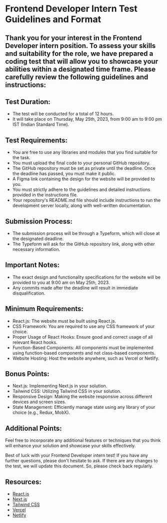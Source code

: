 # Frontend Developer Intern Test Guidelines and Format

## Thank you for your interest in the Frontend Developer intern position. To assess your skills and suitability for the role, we have prepared a coding test that will allow you to showcase your abilities within a designated time frame. Please carefully review the following guidelines and instructions:

## Test Duration:
- The test will be conducted for a total of 12 hours.
- It will take place on Thursday, May 25th, 2023, from 9:00 am to 9:00 pm IST (Indian Standard Time).

## Test Requirements:
- You are free to use any libraries and modules that you find suitable for the task.
- You must upload the final code to your personal GitHub repository.
- The GitHub repository must be set as private until the deadline. Once the deadline has passed, you must make it public.
- A Figma link containing the design for the website will be provided to you.
- You must strictly adhere to the guidelines and detailed instructions provided in the instructions file.
- Your repository's README.md file should include instructions to run the development server locally, along with well-written documentation.

## Submission Process:
- The submission process will be through a Typeform, which will close at the designated deadline.
- The Typeform will ask for the GitHub repository link, along with other necessary information.

## Important Notes:
- The exact design and functionality specifications for the website will be provided to you at 9:00 am on May 25th, 2023.
- Any commits made after the deadline will result in immediate disqualification.

## Minimum Requirements:
- React.js: The website must be built using React.js.
- CSS Framework: You are required to use any CSS framework of your choice.
- Proper Usage of React Hooks: Ensure good and correct usage of all relevant React hooks.
- Function-Based Components: All components must be implemented using function-based components and not class-based components.
- Website Hosting: Host the website anywhere, such as Vercel or Netlify.

## Bonus Points:
- Next.js: Implementing Next.js in your solution.
- Tailwind CSS: Utilizing Tailwind CSS in your solution.
- Responsive Design: Making the website responsive across different devices and screen sizes.
- State Management: Efficiently manage state using any library of your choice (e.g., Redux, MobX).

## Additional Points:
Feel free to incorporate any additional features or techniques that you think will enhance your solution and showcase your skills effectively.

Best of luck with your Frontend Developer intern test! If you have any further questions, please don't hesitate to ask. If there are any changes to the test, we will update this document. So, please check back regularly.

## Resources:

- [React.js](https://react.dev/)
- [Next.js](https://nextjs.org/)
- [Tailwind CSS](https://tailwindcss.com/)
- [Vercel](https://vercel.com/)
- [Netlify](https://www.netlify.com/)
